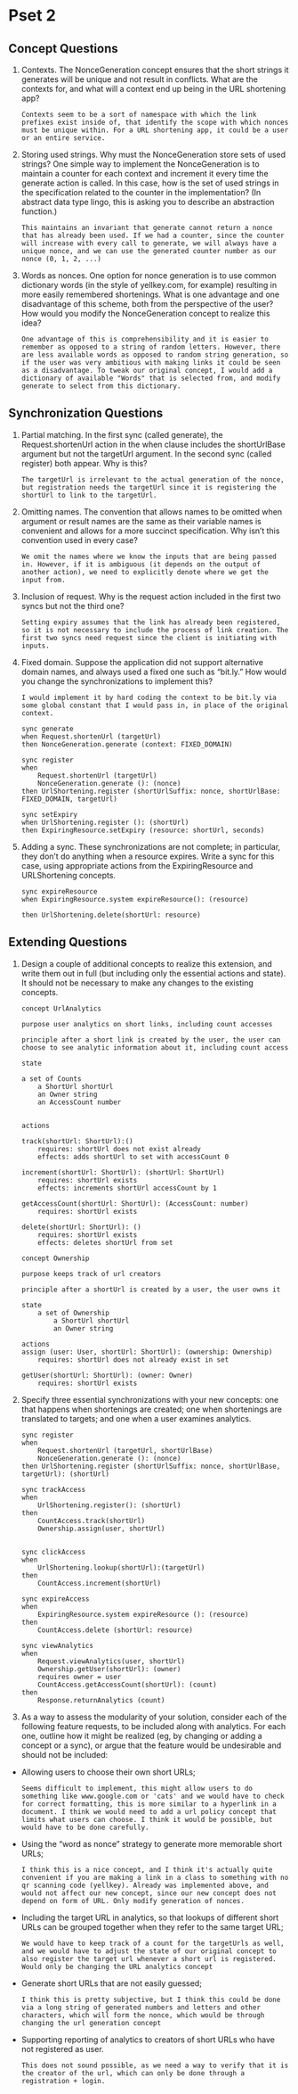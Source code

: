 # Pset 2

## Concept Questions
1. Contexts. The NonceGeneration concept ensures that the short strings it generates will be unique and not result in conflicts. What are the contexts for, and what will a context end up being in the URL shortening app?

    ```
    Contexts seem to be a sort of namespace with which the link prefixes exist inside of, that identify the scope with which nonces must be unique within. For a URL shortening app, it could be a user or an entire service.
    ```

2. Storing used strings. Why must the NonceGeneration store sets of used strings? One simple way to implement the NonceGeneration is to maintain a counter for each context and increment it every time the generate action is called. In this case, how is the set of used strings in the specification related to the counter in the implementation? (In abstract data type lingo, this is asking you to describe an abstraction function.)

    ```
    This maintains an invariant that generate cannot return a nonce that has already been used. If we had a counter, since the counter will increase with every call to generate, we will always have a unique nonce, and we can use the generated counter number as our nonce (0, 1, 2, ...)
    ```


3. Words as nonces. One option for nonce generation is to use common dictionary words (in the style of yellkey.com, for example) resulting in more easily remembered shortenings. What is one advantage and one disadvantage of this scheme, both from the perspective of the user? How would you modify the NonceGeneration concept to realize this idea?

    ```
    One advantage of this is comprehensibility and it is easier to remember as opposed to a string of random letters. However, there are less available words as opposed to random string generation, so if the user was very ambitious with making links it could be seen as a disadvantage. To tweak our original concept, I would add a  dictionary of available "Words" that is selected from, and modify generate to select from this dictionary.
    ```

## Synchronization Questions

1. Partial matching. In the first sync (called generate), the Request.shortenUrl action in the when clause includes the shortUrlBase argument but not the targetUrl argument. In the second sync (called register) both appear. Why is this?

    ```
    The targetUrl is irrelevant to the actual generation of the nonce, but registration needs the targetUrl since it is registering the shortUrl to link to the targetUrl.
    ```

2. Omitting names. The convention that allows names to be omitted when argument or result names are the same as their variable names is convenient and allows for a more succinct specification. Why isn’t this convention used in every case?

    ```
    We omit the names where we know the inputs that are being passed in. However, if it is ambiguous (it depends on the output of another action), we need to explicitly denote where we get the input from.
    ```

3. Inclusion of request. Why is the request action included in the first two syncs but not the third one?

    ```
    Setting expiry assumes that the link has already been registered, so it is not necessary to include the process of link creation. The first two syncs need request since the client is initiating with inputs. 
    ```


4. Fixed domain. Suppose the application did not support alternative domain names, and always used a fixed one such as “bit.ly.” How would you change the synchronizations to implement this?

    ```
    I would implement it by hard coding the context to be bit.ly via some global constant that I would pass in, in place of the original context.

    sync generate
    when Request.shortenUrl (targetUrl)
    then NonceGeneration.generate (context: FIXED_DOMAIN)

    sync register
    when
        Request.shortenUrl (targetUrl)
        NonceGeneration.generate (): (nonce)
    then UrlShortening.register (shortUrlSuffix: nonce, shortUrlBase: FIXED_DOMAIN, targetUrl)

    sync setExpiry
    when UrlShortening.register (): (shortUrl)
    then ExpiringResource.setExpiry (resource: shortUrl, seconds)
    ```

5. Adding a sync. These synchronizations are not complete; in particular, they don’t do anything when a resource expires. Write a sync for this case, using appropriate actions from the ExpiringResource and URLShortening concepts.

    ```
    sync expireResource 
    when ExpiringResource.system expireResource(): (resource)

    then UrlShortening.delete(shortUrl: resource)
    ```

## Extending Questions
1. Design a couple of additional concepts to realize this extension, and write them out in full (but including only the essential actions and state). It should not be necessary to make any changes to the existing concepts.

    ```
    concept UrlAnalytics

    purpose user analytics on short links, including count accesses 

    principle after a short link is created by the user, the user can choose to see analytic information about it, including count access

    state

    a set of Counts
        a ShortUrl shortUrl 
        an Owner string
        an AccessCount number


    actions 

    track(shortUrl: ShortUrl):()
        requires: shortUrl does not exist already
        effects: adds shortUrl to set with accessCount 0 

    increment(shortUrl: ShortUrl): (shortUrl: ShortUrl)
        requires: shortUrl exists
        effects: increments shortUrl accessCount by 1
    
    getAccessCount(shortUrl: ShortUrl): (AccessCount: number)
        requires: shortUrl exists

    delete(shortUrl: ShortUrl): ()
        requires: shortUrl exists
        effects: deletes shortUrl from set

    ```

    ```
    concept Ownership

    purpose keeps track of url creators 

    principle after a shortUrl is created by a user, the user owns it

    state
        a set of Ownership
            a ShortUrl shortUrl
            an Owner string

    actions
    assign (user: User, shortUrl: ShortUrl): (ownership: Ownership)  
        requires: shortUrl does not already exist in set

    getUser(shortUrl: ShortUrl): (owner: Owner)
        requires: shortUrl exists 
    ```

2. Specify three essential synchronizations with your new concepts: one that happens when shortenings are created; one when shortenings are translated to targets; and one when a user examines analytics.
    ```
    sync register
    when
        Request.shortenUrl (targetUrl, shortUrlBase)
        NonceGeneration.generate (): (nonce)
    then UrlShortening.register (shortUrlSuffix: nonce, shortUrlBase, targetUrl): (shortUrl)

    sync trackAccess
    when 
        UrlShortening.register(): (shortUrl)
    then
        CountAccess.track(shortUrl)
        Ownership.assign(user, shortUrl)
    
    
    sync clickAccess
    when
        UrlShortening.lookup(shortUrl):(targetUrl)
    then
        CountAccess.increment(shortUrl)

    sync expireAccess
    when 
        ExpiringResource.system expireResource (): (resource)
    then 
        CountAccess.delete (shortUrl: resource)
    
    sync viewAnalytics
    when 
        Request.viewAnalytics(user, shortUrl)
        Ownership.getUser(shortUrl): (owner)
        requires owner = user
        CountAccess.getAccessCount(shortUrl): (count)
    then 
        Response.returnAnalytics (count)
    ```

3. As a way to assess the modularity of your solution, consider each of the following feature requests, to be included along with analytics. For each one, outline how it might be realized (eg, by changing or adding a concept or a sync), or argue that the feature would be undesirable and should not be included:

- Allowing users to choose their own short URLs;

    ```
    Seems difficult to implement, this might allow users to do something like www.google.com or 'cats' and we would have to check for correct formatting, this is more similar to a hyperlink in a document. I think we would need to add a url policy concept that limits what users can choose. I think it would be possible, but would have to be done carefully.
    ```

- Using the “word as nonce” strategy to generate more memorable short URLs;

    ```
    I think this is a nice concept, and I think it's actually quite convenient if you are making a link in a class to something with no qr scanning code (yellkey). Already was implemented above, and would not affect our new concept, since our new concept does not depend on form of URL. Only modify generation of nonces.
    ```

- Including the target URL in analytics, so that lookups of different short URLs can be grouped together when they refer to the same target URL;

    ```
    We would have to keep track of a count for the targetUrls as well, and we would have to adjust the state of our original concept to also register the target url whenever a short url is registered. Would only be changing the URL analytics concept
    ```

- Generate short URLs that are not easily guessed;
    ```
    I think this is pretty subjective, but I think this could be done via a long string of generated numbers and letters and other characters, which will form the nonce, which would be through changing the url generation concept
    ```
- Supporting reporting of analytics to creators of short URLs who have not registered as user.

    ```
    This does not sound possible, as we need a way to verify that it is the creator of the url, which can only be done through a registration + login.
    ```
